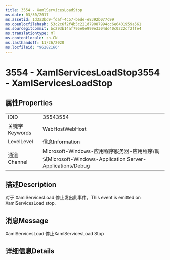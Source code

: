 ```yaml
---
title: 3554 - XamlServicesLoadStop
ms.date: 03/30/2017
ms.assetid: 1d3a3bd9-fdaf-4c57-bede-e8392b077c99
ms.openlocfilehash: 53c2c6f2f4b5c221d79087994cc6e6401959a561
ms.sourcegitcommit: bc293b14af795e0e999e3304dd40c0222cf2ffe4
ms.translationtype: MT
ms.contentlocale: zh-CN
ms.lasthandoff: 11/26/2020
ms.locfileid: "96282166"
---
```

# <a name="3554---xamlservicesloadstop"></a><span data-ttu-id="b6bb6-102">3554 - XamlServicesLoadStop</span><span class="sxs-lookup"><span data-stu-id="b6bb6-102">3554 - XamlServicesLoadStop</span></span>

## <a name="properties"></a><span data-ttu-id="b6bb6-103">属性</span><span class="sxs-lookup"><span data-stu-id="b6bb6-103">Properties</span></span>  
  
|||  
|-|-|  
|<span data-ttu-id="b6bb6-104">ID</span><span class="sxs-lookup"><span data-stu-id="b6bb6-104">ID</span></span>|<span data-ttu-id="b6bb6-105">3554</span><span class="sxs-lookup"><span data-stu-id="b6bb6-105">3554</span></span>|  
|<span data-ttu-id="b6bb6-106">关键字</span><span class="sxs-lookup"><span data-stu-id="b6bb6-106">Keywords</span></span>|<span data-ttu-id="b6bb6-107">WebHost</span><span class="sxs-lookup"><span data-stu-id="b6bb6-107">WebHost</span></span>|  
|<span data-ttu-id="b6bb6-108">Level</span><span class="sxs-lookup"><span data-stu-id="b6bb6-108">Level</span></span>|<span data-ttu-id="b6bb6-109">信息</span><span class="sxs-lookup"><span data-stu-id="b6bb6-109">Information</span></span>|  
|<span data-ttu-id="b6bb6-110">通道</span><span class="sxs-lookup"><span data-stu-id="b6bb6-110">Channel</span></span>|<span data-ttu-id="b6bb6-111">Microsoft-Windows-应用程序服务器-应用程序/调试</span><span class="sxs-lookup"><span data-stu-id="b6bb6-111">Microsoft-Windows-Application Server-Applications/Debug</span></span>|  
  
## <a name="description"></a><span data-ttu-id="b6bb6-112">描述</span><span class="sxs-lookup"><span data-stu-id="b6bb6-112">Description</span></span>  

 <span data-ttu-id="b6bb6-113">对于 XamlServicesLoad 停止发出此事件。</span><span class="sxs-lookup"><span data-stu-id="b6bb6-113">This event is emitted on XamlServicesLoad stop.</span></span>  
  
## <a name="message"></a><span data-ttu-id="b6bb6-114">消息</span><span class="sxs-lookup"><span data-stu-id="b6bb6-114">Message</span></span>  

 <span data-ttu-id="b6bb6-115">XamlServicesLoad 停止</span><span class="sxs-lookup"><span data-stu-id="b6bb6-115">XamlServicesLoad Stop</span></span>  
  
## <a name="details"></a><span data-ttu-id="b6bb6-116">详细信息</span><span class="sxs-lookup"><span data-stu-id="b6bb6-116">Details</span></span>
